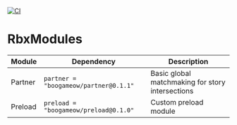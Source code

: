 [![CI](https://github.com/boogameow/rbxmodules/actions/workflows/ci.yaml/badge.svg?branch=main)](https://github.com/boogameow/rbxmodules/actions/workflows/ci.yaml)

# RbxModules

| Module | Dependency | Description |
| -- | -- | -- |
| Partner | `partner = "boogameow/partner@0.1.1"` | Basic global matchmaking for story intersections |
| Preload | `preload = "boogameow/preload@0.1.0"` | Custom preload module |
